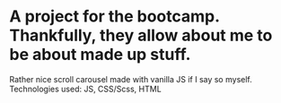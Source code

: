 # A project for the bootcamp. Thankfully, they allow about me to be about made up stuff.   
 
Rather nice scroll carousel made with vanilla JS if I say so myself.   
Technologies used: JS, CSS/Scss, HTML
